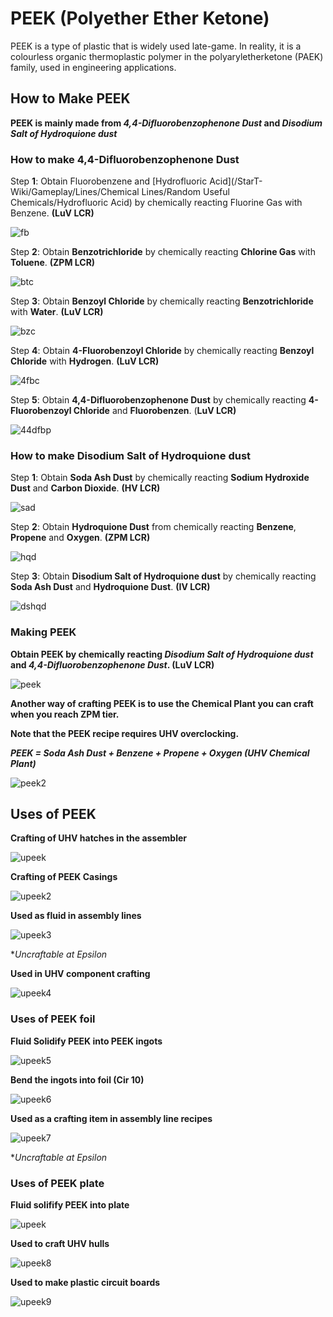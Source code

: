 # PEEK (Polyether Ether Ketone)

PEEK is a type of plastic that is widely used late-game. In reality, it is a colourless organic thermoplastic polymer in the polyaryletherketone (PAEK) family, used in engineering applications. 

## How to Make PEEK

**PEEK is mainly made from *4,4-Difluorobenzophenone Dust* and *Disodium Salt of Hydroquione dust***

### How to make 4,4-Difluorobenzophenone Dust

Step **1**: Obtain Fluorobenzene and [Hydrofluoric Acid](/StarT-Wiki/Gameplay/Lines/Chemical Lines/Random Useful Chemicals/Hydrofluoric Acid) by chemically reacting Fluorine Gas with Benzene. **(<luv>LuV</luv> LCR)**

![fb](PEEK_img/large_chemical_reactor_fluorobenzene_process.png)

Step **2**: Obtain **Benzotrichloride** by chemically reacting **Chlorine Gas** with **Toluene**. **(<zpm>ZPM</zpm> LCR)**

![btc](PEEK_img/large_chemical_reactor_benzotrichloride_process.png)

Step **3**: Obtain **Benzoyl Chloride** by chemically reacting **Benzotrichloride** with **Water**. **(<luv>LuV</luv> LCR)**

![bzc](PEEK_img/large_chemical_reactor_benzoyl_chloride_process.png)

Step **4**: Obtain **4-Fluorobenzoyl Chloride** by chemically reacting **Benzoyl Chloride** with **Hydrogen**. **(<luv>LuV</luv> LCR)**

![4fbc](PEEK_img/large_chemical_reactor_4_fluorobenzoyl_chloride_process.png)

Step **5**: Obtain **4,4-Difluorobenzophenone Dust** by chemically reacting **4-Fluorobenzoyl Chloride** and **Fluorobenzen**. (<luv>**LuV</luv> LCR)**

![44dfbp](PEEK_img/large_chemical_reactor_44_difluorobenzophenone_process.png)

### How to make Disodium Salt of Hydroquione dust

Step **1**: Obtain **Soda Ash Dust** by chemically reacting **Sodium Hydroxide Dust** and **Carbon Dioxide**. **(<hv>HV</hv> LCR)**

![sad](PEEK_img/large_chemical_reactor_soda_ash_from_carbon_dioxide.png)

Step **2**: Obtain **Hydroquione Dust** from chemically reacting **Benzene**, **Propene** and **Oxygen**. **(<zpm>ZPM</zpm> LCR)**

![hqd](PEEK_img/large_chemical_reactor_hydroquinone_process.png)

Step **3**: Obtain **Disodium Salt of Hydroquione dust** by chemically reacting **Soda Ash Dust** and **Hydroquione Dust**. **(<iv>IV</iv> LCR)**

![dshqd](PEEK_img/large_chemical_reactor_disodium_salt_of_hydroquinone_process.png)

### Making PEEK

**Obtain PEEK by chemically reacting *Disodium Salt of Hydroquione dust* and *4,4-Difluorobenzophenone Dust*. (<luv>LuV</luv> LCR)**

![peek](PEEK_img/large_chemical_reactor_peek_process.png)

**Another way of crafting PEEK is to use the Chemical Plant you can craft when you reach <zpm>ZPM</zpm> tier.**

**Note that the PEEK recipe requires <uhv>UHV</uhv> overclocking.**

***PEEK = Soda Ash Dust + Benzene + Propene + Oxygen (<uhv>UHV</uhv> Chemical Plant)***

![peek2](PEEK_img/chemical_plant_effortless_peek_process.png)

## Uses of PEEK

**Crafting of <uhv>UHV</uhv> hatches in the assembler**

![upeek](PEEK_img/assembler_uhv_dual_output_hatch.png)

**Crafting of PEEK Casings**

![upeek2](PEEK_img/assembler_peek_casing.png)

**Used as fluid in assembly lines**

![upeek3](PEEK_img/assembly_line_draconic_processor_mainframe.png) 

**Uncraftable at Epsilon*

**Used in <uhv>UHV</uhv> component crafting**

![upeek4](PEEK_img/component_part_assembly_uhv_microfluidic_flow_valve.png)

### Uses of PEEK foil

**Fluid Solidify PEEK into PEEK ingots**

![upeek5](PEEK_img/fluid_solidifier_solidify_polyether_ether_ketone_to_ingot.png)

**Bend the ingots into foil (Cir 10)**

![upeek6](PEEK_img/bender_bend_polyether_ether_ketone_ingot_to_foil.png)

**Used as a crafting item in assembly line recipes**
 
![upeek7](PEEK_img/assembly_line_draconic_processor_mainframe.png)

**Uncraftable at Epsilon*

### Uses of PEEK plate

**Fluid solifify PEEK into plate**

![upeek](PEEK_img/fluid_solidifier_solidify_polyether_ether_ketone_to_plate.png)

**Used to craft <uhv>UHV</uhv> hulls**

![upeek8](PEEK_img/kjs_gtceu_uhv_machine_hull.png)

**Used to make plastic circuit boards**

![upeek9](PEEK_img/chemical_reactor_plastic_boards_peek.png)